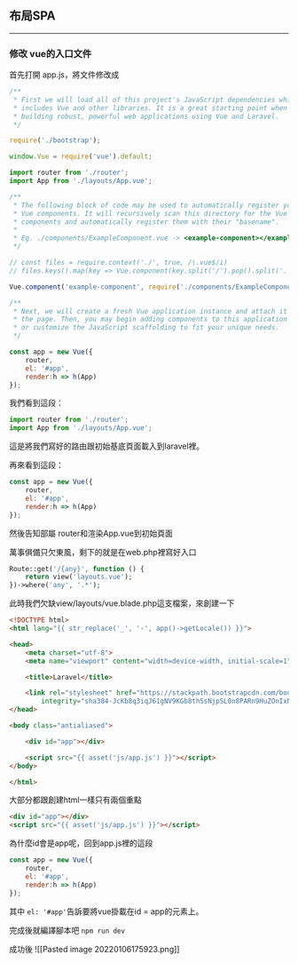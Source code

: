 ## 布局SPA
----
### 修改 vue的入口文件
首先打開 app.js，將文件修改成

```js
/**
 * First we will load all of this project's JavaScript dependencies which
 * includes Vue and other libraries. It is a great starting point when
 * building robust, powerful web applications using Vue and Laravel.
 */

require('./bootstrap');

window.Vue = require('vue').default;

import router from './router';
import App from './layouts/App.vue';

/**
 * The following block of code may be used to automatically register your
 * Vue components. It will recursively scan this directory for the Vue
 * components and automatically register them with their "basename".
 *
 * Eg. ./components/ExampleComponent.vue -> <example-component></example-component>
 */

// const files = require.context('./', true, /\.vue$/i)
// files.keys().map(key => Vue.component(key.split('/').pop().split('.')[0], files(key).default))

Vue.component('example-component', require('./components/ExampleComponent.vue').default);

/**
 * Next, we will create a fresh Vue application instance and attach it to
 * the page. Then, you may begin adding components to this application
 * or customize the JavaScript scaffolding to fit your unique needs.
 */

const app = new Vue({
    router,
    el: '#app',
    render:h => h(App)
});

```

我們看到這段：
``` js
import router from './router';
import App from './layouts/App.vue';
```
這是將我們寫好的路由跟初始基底頁面載入到laravel裡。

再來看到這段：
```js
const app = new Vue({
    router,
    el: '#app',
    render:h => h(App)
});
```
然後告知部屬 router和渲染App.vue到初始頁面

萬事俱備只欠東風，剩下的就是在web.php裡寫好入口

```php
Route::get('/{any}', function () {
	return view('layouts.vue');
})->where('any', '.*');
```

此時我們欠缺view/layouts/vue.blade.php這支檔案，來創建一下

```html
<!DOCTYPE html>
<html lang="{{ str_replace('_', '-', app()->getLocale()) }}">

<head>
    <meta charset="utf-8">
    <meta name="viewport" content="width=device-width, initial-scale=1">

    <title>Laravel</title>

    <link rel="stylesheet" href="https://stackpath.bootstrapcdn.com/bootstrap/4.5.2/css/bootstrap.min.css"
        integrity="sha384-JcKb8q3iqJ61gNV9KGb8thSsNjpSL0n8PARn9HuZOnIxN0hoP+VmmDGMN5t9UJ0Z" crossorigin="anonymous">
</head>

<body class="antialiased">

    <div id="app"></div>

    <script src="{{ asset('js/app.js') }}"></script>
</body>

</html>
```

大部分都跟創建html一樣只有兩個重點
``` html
<div id="app"></div>
<script src="{{ asset('js/app.js') }}"></script>
```

為什麼id會是app呢，回到app.js裡的這段
``` js
const app = new Vue({
	router,
	el: '#app',
	render:h => h(App)
});
```
其中 `el: '#app'`告訴要將vue掛載在id = app的元素上。

完成後就編譯腳本吧 `npm run dev`

成功後
![[Pasted image 20220106175923.png]]
